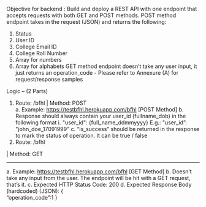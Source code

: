 Objective for backend : 
Build and deploy a REST API with one endpoint that accepts requests with both GET and POST methods. 
POST method endpoint takes in the request (JSON) and returns the following: 
1. Status 
2. User ID 
3. College Email ID 
4. College Roll Number 
5. Array for numbers 
6. Array for alphabets 
GET method endpoint doesn’t take any user input, it just returns an operation_code - 
Please refer to Annexure (A) for request/response samples 

Logic – (2 Parts) 
1. Route: /bfhl 
| Method: POST  
a. Example: https://testbfhl.herokuapp.com/bfhl [POST Method] 
b. Response should always contain your user_id (fullname_dob) in the following format 
i. 
"user_id": {full_name_ddmmyyyy} 
E.g.:  "user_id”:  "john_doe_17091999" 
c. “is_success” should be returned in the response to mark the status of operation. It can 
be true / false
2. Route: /bfhl  
 
| Method: GET 
______________________ 
a. Example: https://testbfhl.herokuapp.com/bfhl [GET Method] 
b. Doesn’t take any input from the user. The endpoint will be hit with a GET request, that’s 
it. 
c. 
Expected HTTP Status Code: 200 
d. Expected Response Body (hardcoded) (JSON): 
{  
“operation_code”:1 
}
